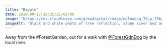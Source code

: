 ```yaml
---
title: "Ripple"
date: 2018-09-17T10:35:21+01:00
image: "https://res.cloudinary.com/growdigital/image/upload/q_70,w_736/v1544352625/ripple-44722376371.jpg"
imageAlt: "Black and white photo of tree reflection, stony river bed and ripple"
---
```


Away from the #ForestGarden, out for a walk with [@ForestGdnDog](https://twitter.com/forestgdndog) by the local river. 
